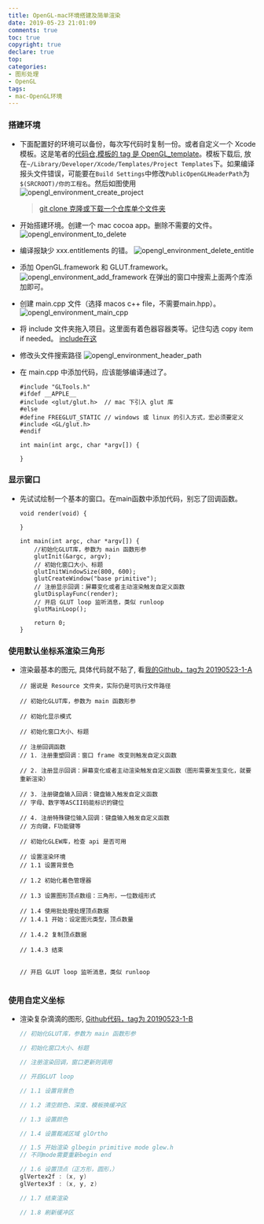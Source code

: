 ```yaml
---
title: OpenGL-mac环境搭建及简单渲染
date: 2019-05-23 21:01:09
comments: true
toc: true
copyright: true
declare: true
top:
categories:
- 图形处理
- OpenGL
tags:
- mac-OpenGL环境
---
```



### 搭建环境
* 下面配置好的环境可以备份，每次写代码时复制一份。或者自定义一个 Xcode 模板。这是笔者的[代码仓,模板的 tag 是 OpenGL_template](https://github.com/roastduckcd/OpenGL/)。模板下载后, 放在`~/Library/Developer/Xcode/Templates/Project Templates`下。如果编译报头文件错误，可能要在`Build Settings`中修改`PublicOpenGLHeaderPath`为`$(SRCROOT)/你的工程名`。然后如图使用
    ![opengl_environment_create_project](https://i.loli.net/2019/05/23/5ce69a07e9d7838014.jpg)
    <!--more-->
    > [git clone 克隆或下载一个仓库单个文件夹](https://www.cnblogs.com/zhoudaxiaa/p/8670481.html)

* 开始搭建环境。创建一个 mac cocoa app。删除不需要的文件。
    ![opengl_environment_to_delete](https://i.loli.net/2019/05/23/5ce69a07b180714288.jpg)
    
* 编译报缺少 xxx.entitlements 的错。
    ![opengl_environment_delete_entitle](https://i.loli.net/2019/05/23/5ce69a07d6d1137644.jpg)

* 添加 OpenGL.framework 和 GLUT.framework。
    ![opengl_environment_add_framework](https://i.loli.net/2019/05/23/5ce69a07c844059174.jpg)
    在弹出的窗口中搜索上面两个库添加即可。
* 创建 main.cpp 文件（选择 macos c++ file，不需要main.hpp）。
    ![opengl_environment_main_cpp](https://i.loli.net/2019/05/23/5ce69a07f2b3498259.jpg)
    
* 将 include 文件夹拖入项目。这里面有着色器容器类等。记住勾选 copy item if needed。 [include在这](https://github.com/roastduckcd/OpenGL/tree/master/OpenGL.xctemplate/include)

* 修改头文件搜索路径
    ![opengl_environment_header_path](https://i.loli.net/2019/05/23/5ce69a081494177802.jpg)

* 在 main.cpp 中添加代码，应该能够编译通过了。
    
    ```
    #include "GLTools.h"
    #ifdef __APPLE__
    #include <glut/glut.h>  // mac 下引入 glut 库
    #else
    #define FREEGLUT_STATIC // windows 或 linux 的引入方式，宏必须要定义
    #include <GL/glut.h>    
    #endif
    
    int main(int argc, char *argv[]) {
    
    }
    ```

### 显示窗口
* 先试试绘制一个基本的窗口。在main函数中添加代码，别忘了回调函数。
    
    ```
    void render(void) {

    }
    
    int main(int argc, char *argv[]) {
        //初始化GLUT库，参数为 main 函数形参
        glutInit(&argc, argv);
        // 初始化窗口大小、标题
        glutInitWindowSize(800, 600);
        glutCreateWindow("base primitive");
        // 注册显示回调：屏幕变化或者主动渲染触发自定义函数
        glutDisplayFunc(render);
        // 开启 GLUT loop 监听消息，类似 runloop
        glutMainLoop();
        
        return 0;
    }
    ```

### 使用默认坐标系渲染三角形
* 渲染最基本的图元, 具体代码就不贴了, 看[我的Github，tag为 20190523-1-A](https://github.com/roastduckcd/OpenGL/)

    ```
    // 据说是 Resource 文件夹，实际仍是可执行文件路径
    
    // 初始化GLUT库，参数为 main 函数形参
    
    // 初始化显示模式
 
    // 初始化窗口大小、标题
    
    // 注册回调函数
    // 1. 注册重塑回调：窗口 frame 改变则触发自定义函数
   
    // 2. 注册显示回调：屏幕变化或者主动渲染触发自定义函数（图形需要发生变化，就要重新渲染）
    
    // 3. 注册键盘输入回调：键盘输入触发自定义函数
    // 字母、数字等ASCII码能标识的键位
    
    // 4. 注册特殊键位输入回调：键盘输入触发自定义函数
    // 方向键，F功能键等
    
    // 初始化GLEW库，检查 api 是否可用
   
    // 设置渲染环境
    // 1.1 设置背景色
    
    // 1.2 初始化着色管理器
    
    // 1.3 设置图形顶点数组：三角形，一位数组形式
    
    // 1.4 使用批处理处理顶点数据
    // 1.4.1 开始：设定图元类型，顶点数量
    
    // 1.4.2 复制顶点数据
    
    // 1.4.3 结束
    
    
    // 开启 GLUT loop 监听消息，类似 runloop
        
    ```

### 使用自定义坐标
* 渲染复杂滴滴的图形, [Github代码，tag为 20190523-1-B](https://github.com/roastduckcd/OpenGL/)

    ```c main.cpp main函数 
    // 初始化GLUT库，参数为 main 函数形参
    
    // 初始化窗口大小、标题
    
    // 注册渲染回调，窗口更新则调用
    
    // 开启GLUT loop
    
    ```
    ```c main.cpp 渲染回调
    // 1.1 设置背景色
    
    // 1.2 清空颜色、深度、模板换缓冲区
    
    // 1.3 设置颜色
    
    // 1.4 设置裁减区域 glOrtho
    
    // 1.5 开始渲染 glbegin primitive mode glew.h
    // 不同mode需要重新begin end
    
    // 1.6 设置顶点（正方形，圆形，）
    glVertex2f : (x, y)
    glVertex3f : (x, y, z)
    
    // 1.7 结束渲染
    
    // 1.8 刷新缓冲区
    ```